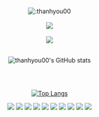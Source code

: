 </br>
<div align="center"><img align="center" src="https://count.getloli.com/get/@:thanhyou00" alt=":thanhyou00" /></div>
</br>
<div align="center">
<img  src="https://i.imgur.com/7A5ZfPJ.gif" />
 </div> 
</br>
<div align="center">
  <a href="https://github.com/thanhyou00">
    <img src="https://readme-typing-svg.herokuapp.com/?lines=Hi+,+my+name+is+thanhyou00;And+I+am+a+Web+Developer;Thank+for+reading+and+love+you+so+much+!&center=true&width=450&height=45"/>
  </a>
</div>
<div align="center">
  
 </br> 
  
![thanhyou00's GitHub stats](https://github-readme-stats.vercel.app/api?username=thanhyou00&show_icons=true&theme=radical)
  
</div>

<br>

## 

<div align="center">

[![Top Langs](https://github-readme-stats.vercel.app/api/top-langs/?username=thanhyou00&layout=compact)](https://github.com/anuraghazra/github-readme-stats) 
  
</div>  
<p align="center">
<img src="https://img.shields.io/badge/-VS Code-007ACC?logo=VisualStudioCode&logoColor=fff" />  
<img src="https://img.shields.io/badge/-Netbeans-1B6AC6?logo=apachenetbeanside&logoColor=fff" />  
<img src="https://img.shields.io/badge/-CSS-157286?logo=css3&logoColor=fff" />
<img src="https://img.shields.io/badge/-HTML-e34F26?logo=html5&logoColor=fff" />
<img src="https://img.shields.io/badge/-Javascript-f7DF1E?logo=javascript&logoColor=fff" />
<img src="https://img.shields.io/badge/-Java-007396?logo=java&logoColor=fff" />
<img src="https://img.shields.io/badge/-Microsoft SQL Server-CC2927?logo=MicrosoftSQLServer&logoColor=fff" />
<img src="https://img.shields.io/badge/-React Native-22a6b3?logo=react&logoColor=fff" /> 
<img src="https://img.shields.io/badge/-C++-00599C?logo=cplusplus&logoColor=fff" />  
<img src="https://img.shields.io/badge/-Angular-DD0031?logo=angular&logoColor=fff" />       
</p>

[youtube]: https://www.youtube.com/channel/UCJrZG7d10z_Xv2fPanjOvzA
[instagram]: https://www.instagram.com/thanhyou00
[twitter]: https://twitter.com/thanhyou00
